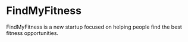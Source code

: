 FindMyFitness
=============

FindMyFitness is a new startup focused on helping people find the best fitness opportunities.